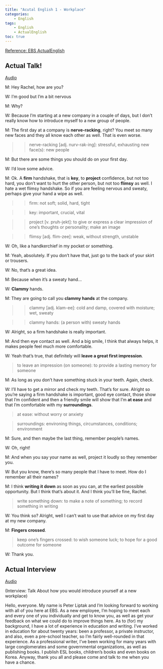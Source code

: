```yaml
---
title: "Acutal English 1 - Workplace"
categories:
    - English
tags:
    - English
    - ActualEnglish
toc: true
---
```


[Reference: EBS ActualEnglish](http://home.ebse.co.kr/actualenglish/)

## Actual Talk!

[Audio](https://my.pcloud.com/publink/show?code=XZ2fLx7Zg0VgPNxbwSXcd9lb0A2hy0r2s5Ok)

M: Hey Rachel, how are you?

W: I’m good but I’m a bit nervous

M: Why?

W: Because I’m starting at a new company in a couple of days, but I don’t really know how to introduce myself to a new group of people.

M: The first day at a company is **nerve-racking**, right? You meet so many new faces and they all know each other as well. That is even worse.
>> nerve-racking [adj. nurv-rak-ing]: stressful, exhausting
>> new face(s): new people

M: But there are some things you should do on your first day.

W: I’d love some advice.

M: Ok. A **firm** handshake, that is **key**, to **project** confidence, but not too hard, you don’t want to hurt the other person, but not too **flimsy** as well. I hate a wet flimsy handshake. So if you are feeling nervous and sweaty, perhaps give your hand a wipe as well.
>> firm: not soft; solid, hard, tight

>> key: important, crucial, vital

>> project [v. pruh-jekt]: to give or express a clear impression of one’s thoughts or personality; make an image

>> flimsy [adj. flim-zee]: weak, without strength, unstable

W: Oh, like a handkerchief in my pocket or something.

M: Yeah, absolutely. If you don’t have that, just go to the back of your skirt or trousers.

W: No, that’s a great idea.

M: Because when it’s a sweaty hand…

W: **Clammy** hands.

M: They are going to call you **clammy hands** at the company.
>> clammy [adj. klam-ee]: cold and damp, covered with moisture; wet, sweaty

>> clammy hands: (a person with) sweaty hands

W: Alright, so a firm handshake is really important.

M: And then eye contact as well. And a big smile, I think that always helps, it makes people feel much more comfortable.

W: Yeah that’s true, that definitely will **leave a great first impression**.
> to leave an impression (on someone): to provide a lasting memory for someone

M: As long as you don’t have something stuck in your teeth. Again, check.

W: I’ll have to get a mirror and check my teeth. That’s for sure. Alright so you’re saying a firm handshake is important, good eye contact, those show that I’m confident and then a friendly smile will show that I’m **at ease** and that I’m comfortable with my **surroundings**.
> at ease: without worry or anxiety

> surroundings: environing things, circumstances, conditions; environment

M: Sure, and then maybe the last thing, remember people’s names.

W: Oh, right!

M: And when you say your name as well, project it loudly so they remember you.

W: But you know, there’s so many people that I have to meet. How do I remember all their names?

M: I think **writing it down** as soon as you can, at the earliest possible opportunity. But I think that’s about it. And I think you’ll be fine, Rachel.
> write something down: to make a note of something; to record something in writing

W: You think so? Alright, well I can’t wait to use that advice on my first day at my new company.

M: **Fingers crossed**.
> keep one’s fingers crossed: to wish someone luck; to hope for a good outcome for someone

W: Thank you.


## Actual Interview
[Audio](https://my.pcloud.com/publink/show?code=XZjPLx7Zne8NweNTErzxCqB7sRbwzQnuU3oX)

(Interview: Talk About how you would introduce yourself at a new workplace)

Hello, everyone. My name is Peter Liptak and I’m looking forward to working with all of you here at EBS. As a new employee, I’m hoping to meet each and every one of you individually and get to know you, as well as get your feedback on what we could do to improve things here. As to (for) my background, I have a lot of experience in education and writing. I’ve worked in education for about twenty years: been a professor, a private instructor, and also, even a pre-school teacher, so I’m fairly well-rounded in that experience. As a professional writer, I’ve been working for many years with large conglomerates and some governmental organizations, as well as publishing books. I publish ESL books, children’s books and even books on Korea. Anyway, thank you all and please come and talk to me when you have a chance.
